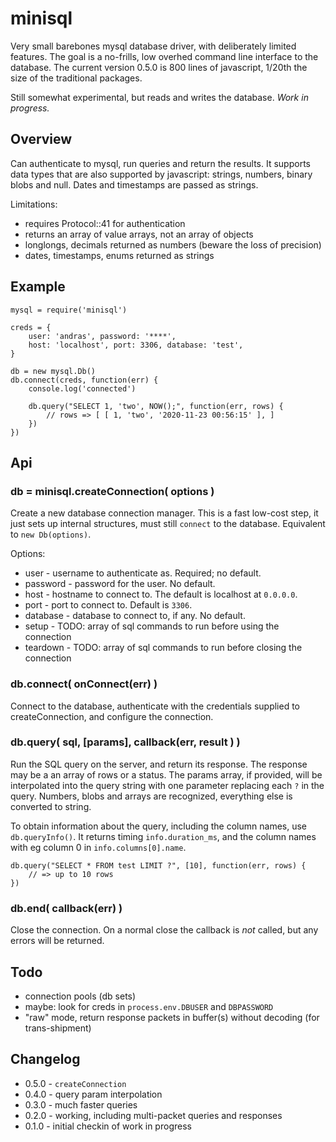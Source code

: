 minisql
=======

Very small barebones mysql database driver, with deliberately limited features.  The goal is
a no-frills, low overhed command line interface to the database.  The current version 0.5.0
is 800 lines of javascript, 1/20th the size of the traditional packages.

Still somewhat experimental, but reads and writes the database.  _Work in progress._


Overview
--------

Can authenticate to mysql, run queries and return the results.  It supports data types
that are also supported by javascript: strings, numbers, binary blobs and null.  Dates and
timestamps are passed as strings.

Limitations:

- requires Protocol::41 for authentication
- returns an array of value arrays, not an array of objects
- longlongs, decimals returned as numbers (beware the loss of precision)
- dates, timestamps, enums returned as strings


Example
-------

    mysql = require('minisql')

    creds = {
        user: 'andras', password: '****',
        host: 'localhost', port: 3306, database: 'test',
    }

    db = new mysql.Db()
    db.connect(creds, function(err) {
        console.log('connected')

        db.query("SELECT 1, 'two', NOW();", function(err, rows) {
            // rows => [ [ 1, 'two', '2020-11-23 00:56:15' ], ]
        })
    })


Api
---

### db = minisql.createConnection( options )

Create a new database connection manager.  This is a fast low-cost step, it just sets up
internal structures, must still `connect` to the database.  Equivalent to `new Db(options)`.

Options:
- user - username to authenticate as.  Required; no default.
- password - password for the user.  No default.
- host - hostname to connect to.  The default is localhost at `0.0.0.0`.
- port - port to connect to.  Default is `3306`.
- database - database to connect to, if any.  No default.
- setup - TODO: array of sql commands to run before using the connection
- teardown - TODO: array of sql commands to run before closing the connection

### db.connect( onConnect(err) )

Connect to the database, authenticate with the credentials supplied to createConnection, and
configure the connection.

### db.query( sql, [params], callback(err, result ) )

Run the SQL query on the server, and return its response.  The response may be a an array of
rows or a status.  The params array, if provided, will be interpolated into the query string
with one parameter replacing each `?` in the query.  Numbers, blobs and arrays are recognized,
everything else is converted to string.

To obtain information about the query, including the column names, use `db.queryInfo()`.  It
returns timing `info.duration_ms`, and the column names with eg column 0 in `info.columns[0].name`.

    db.query("SELECT * FROM test LIMIT ?", [10], function(err, rows) {
        // => up to 10 rows
    })

### db.end( callback(err) )

Close the connection.  On a normal close the callback is _not_ called, but any errors will
be returned.


Todo
----

- connection pools (db sets)
- maybe: look for creds in `process.env.DBUSER` and `DBPASSWORD`
- "raw" mode, return response packets in buffer(s) without decoding (for trans-shipment)


Changelog
---------

- 0.5.0 - `createConnection`
- 0.4.0 - query param interpolation
- 0.3.0 - much faster queries
- 0.2.0 - working, including multi-packet queries and responses
- 0.1.0 - initial checkin of work in progress
